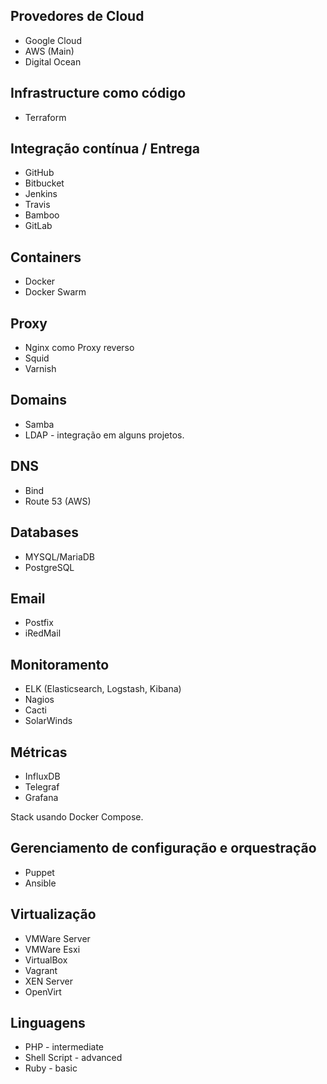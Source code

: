 ## Provedores de Cloud
* Google Cloud
* AWS (Main)
* Digital Ocean

## Infrastructure como código
* Terraform

## Integração contínua / Entrega
* GitHub
* Bitbucket
* Jenkins
* Travis
* Bamboo
* GitLab

## Containers
* Docker
* Docker Swarm

## Proxy
* Nginx como Proxy reverso
* Squid
* Varnish

## Domains
* Samba
* LDAP - integração em alguns projetos.

## DNS
* Bind
* Route 53 (AWS)

## Databases
* MYSQL/MariaDB
* PostgreSQL

## Email
* Postfix
* iRedMail

## Monitoramento
* ELK (Elasticsearch, Logstash, Kibana)
* Nagios
* Cacti
* SolarWinds

## Métricas
* InfluxDB
* Telegraf
* Grafana

Stack usando Docker Compose.

## Gerenciamento de configuração e orquestração
* Puppet
* Ansible

## Virtualização
* VMWare Server
* VMWare Esxi
* VirtualBox
* Vagrant
* XEN Server
* OpenVirt

## Linguagens
* PHP - intermediate
* Shell Script - advanced
* Ruby - basic
